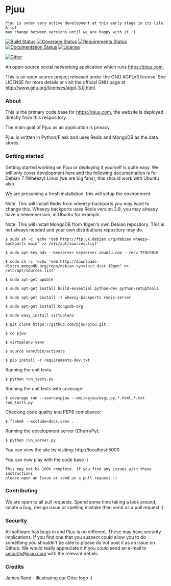 # Pjuu

```
Pjuu is under very active development at this early stage in its life. A lot
may change between versions until we are happy with it :)
```

[![Build Status](https://travis-ci.org/pjuu/pjuu.svg?branch=master)](https://travis-ci.org/pjuu/pjuu?branch=master) [![Coverage Status](https://coveralls.io/repos/pjuu/pjuu/badge.svg?branch=master)](https://coveralls.io/r/pjuu/pjuu?branch=master) [![Requirements Status](https://requires.io/github/pjuu/pjuu/requirements.svg?branch=master)](https://requires.io/github/pjuu/pjuu/requirements/?branch=master) [![Documentation Status](https://readthedocs.org/projects/pjuu/badge/?version=master&style=default)](https://pjuu.readthedocs.org/en/master/) [![License](https://img.shields.io/badge/license-AGPLv3-brightgreen.svg)](http://www.gnu.org/licenses/agpl-3.0.en.html)

[![Gitter](https://badges.gitter.im/Join%20Chat.svg)](https://gitter.im/pjuu/pjuu?utm_source=badge&utm_medium=badge&utm_campaign=pr-badge)

An open-source social networking application which runs https://pjuu.com.

This is an open source project released under the GNU AGPLv3 license. See LICENSE for more details or visit the official GNU page at http://www.gnu.org/licenses/agpl-3.0.html.

### About

This is the primary code base for https://pjuu.com, the website is deployed directly from this respository.

The main goal of Pjuu as an application is privacy.

Pjuu is written in Python/Flask and uses Redis and MongoDB as the data stores.

### Getting started

Getting started working on Pjuu or deploying it yourself is quite easy. We will only cover development here and the following documentation is for Debian 7 (Wheezy) Linux (we are big fans), this should work with Ubuntu also.

We are presuming a fresh installation, this will setup the environment:

Note: This will install Redis from wheezy-backports you may want to change this. Wheezy backports uses Redis version 2.8, you may already have a newer version, in Ubuntu for example.

Note: This will install MongoDB from 10gen's own Debian repository. This is not always needed and your own distributions repository may do.

```
$ sudo sh -c 'echo "deb http://ftp.uk.debian.org/debian wheezy-backports main" >> /etc/apt/sources.list'

$ sudo apt-key adv --keyserver keyserver.ubuntu.com --recv 7F0CEB10

$ sudo sh -c 'echo "deb http://downloads-distro.mongodb.org/repo/debian-sysvinit dist 10gen" >> /etc/apt/sources.list'

$ sudo apt-get update

$ sudo apt-get install build-essential python-dev python-setuptools

$ sudo apt-get install -t wheezy-backports redis-server

$ sudo apt-get install mongodb-org

$ sudo easy_install virtualenv

$ git clone https://github.com/pjuu/pjuu.git

$ cd pjuu

$ virtualenv venv

$ source venv/bin/activate

$ pip install -r requirements-dev.txt
```

Running the unit tests:

```
$ python run_tests.py
```

Running the unit tests with coverage:

```
$ coverage run --source=pjuu --omit=pjuu/wsgi.py,*.html,*.txt run_tests.py
```

Checking code quality and PEP8 compliance:

```
$ flake8 --exclude=docs,venv .
```

Running the development server (CherryPy):

```
$ python run_server.py
```

You can view the site by visiting: http://localhost:5000

You can now play with the code base :)

```
This may not be 100% complete. If you find any issues with these instructions
please open an Issue or send us a pull request :)
```

### Contributing

We are open to all pull requests. Spend some time taking a look around, locate a bug, design issue or spelling mistake then send us a pull request :)

### Security

All software has bugs in and Pjuu is no different. These may have security implications. If you find one that you suspect could allow you to do something you shouldn't be able to please do not post it as an issue on Github. We would really appreciate it if you could send an e-mail to security@pjuu.com with the relevant details.

### Credits

James Rand - illustrating our Otter logo :)
